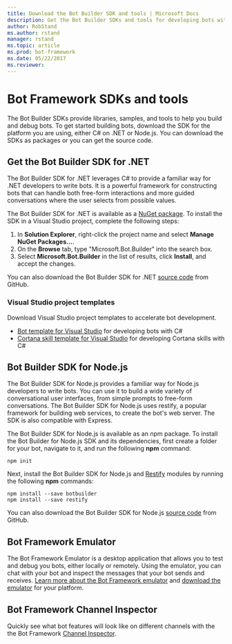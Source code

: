 ```yaml
---
title: Download the Bot Builder SDK and tools | Microsoft Docs
description: Get the Bot Builder SDKs and tools for developing bots with the Bot Framework.
author: RobStand
ms.author: rstand
manager: rstand
ms.topic: article
ms.prod: bot-framework
ms.date: 05/22/2017
ms.reviewer:
---
```

# Bot Framework SDKs and tools

The Bot Builder SDKs provide libraries, samples, and tools to help you build and debug bots. To get started building bots, download the SDK for the platform you are using, either C# on .NET or Node.js. You can download the SDKs as packages or you can get the source code.

## Get the Bot Builder SDK for .NET
The Bot Builder SDK for .NET leverages C# to provide a familiar way for .NET developers to write bots. It is a powerful framework for constructing bots that can handle both free-form interactions and more guided conversations where the user selects from possible values.

The Bot Builder SDK for .NET is available as a [NuGet package](https://www.nuget.org/packages/Microsoft.Bot.Builder/).
To install the SDK in a Visual Studio project, complete the following steps:

1. In **Solution Explorer**, right-click the project name and select **Manage NuGet Packages...**.
2. On the **Browse** tab, type "Microsoft.Bot.Builder" into the search box.
3. Select **Microsoft.Bot.Builder** in the list of results, click **Install**, and accept the changes.

You can also download the Bot Builder SDK for .NET [source code](https://github.com/Microsoft/BotBuilder/tree/master/CSharp) from GitHub.

### Visual Studio project templates
Download Visual Studio project templates to accelerate bot development.

* [Bot template for Visual Studio][bot-template] for developing bots with C#
* [Cortana skill template for Visual Studio][cortana-template] for developing Cortana skills with C#

## Bot Builder SDK for Node.js
The Bot Builder SDK for Node.js provides a familiar way for Node.js developers to write bots. You can use it to build a wide variety of conversational user interfaces, from simple prompts to free-form conversations. The Bot Builder SDK for Node.js uses restify, a popular framework for building web services, to create the bot's web server. The SDK is also compatible with Express.

The Bot Builder SDK for Node.js is available as an npm package. 
To install the Bot Builder for Node.js SDK and its dependencies, first create a folder for your bot, navigate to it, and run the following **npm** command:

```
npm init
```

Next, install the Bot Builder SDK for Node.js and <a href="http://restify.com/" target="_blank">Restify</a> modules by running the following **npm** commands:

```
npm install --save botbuilder
npm install --save restify
```

You can also download the Bot Builder SDK for Node.js [source code](https://github.com/Microsoft/BotBuilder/tree/master/Node) from GitHub.

## Bot Framework Emulator
The Bot Framework Emulator is a desktop application that allows you to test and debug you bots, either locally or remotely. Using the emulator, you can chat with your bot and inspect the messages that your bot sends and receives. [Learn more about the Bot Framework emulator](~/debug-bots-emulator.md) and [download the emulator](http://emulator.botframework.com) for your platform.

## Bot Framework Channel Inspector
Quickly see what bot features will look like on different channels with the the Bot Framework [Channel Inspector](https://docs.botframework.com/en-us/channel-inspector/channels/Skype/#navtitle).

[bot-template]: http://aka.ms/bf-bc-vstemplate
[cortana-template]: https://aka.ms/bf-cortanaskill-template